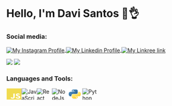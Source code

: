 # Hello, I'm Davi Santos 🙂👌

### Social media:
<p>
  <a href="https://www.instagram.com/borracha.me/" target="blank">
    <img align="center" src="https://img.shields.io/badge/Instagram-E4405F?style=for-the-badge&logo=instagram&logoColor=white" alt="My Instagram Profile" />
  </a>
  <a href="https://www.linkedin.com/in/davi-santos-2353a41ab/" target="blank">
    <img align="center" src="https://img.shields.io/badge/LinkedIn-0077B5?style=for-the-badge&logo=linkedin&logoColor=white" alt="My Linkedin Profile" />
  </a>
  <a href="https://www.twitch.tv/borrachads" target="blank">
    <img align="center" src="https://img.shields.io/badge/Twitch-8e42fe?style=for-the-badge&logo=twitch&logoColor=white" alt="My Linkree link" />
  </a>
</p>

<div>
  <img height="150em" src="https://github-readme-stats.vercel.app/api?username=BorrachaFox&show_icons=true&theme=dark&include_all_commits=true&count_private=true"/>
  <img height="150em" src="https://github-readme-stats.vercel.app/api/top-langs/?username=BorrachaFox&layout=compact&langs_count=7&theme=dark"/>
</div>

### Languages and Tools:
<div style="display: flex; justify-items: center;">
  <img align="center" alt="JavaScript" height="30" width="40" src="https://raw.githubusercontent.com/devicons/devicon/master/icons/javascript/javascript-plain.svg">
  <img align="center" alt="JavaScript" height="30" width="40" src="https://cdn.jsdelivr.net/gh/devicons/devicon/icons/typescript/typescript-original.svg" />
  <img align="center" alt="React" height="30" width="40" src="https://cdn.jsdelivr.net/gh/devicons/devicon/icons/react/react-original.svg" />
  <img align="center" alt="NodeJs" height="30" width="40" src="https://cdn.jsdelivr.net/gh/devicons/devicon/icons/nodejs/nodejs-original.svg" />
  <img align="center" alt="Python" height="30" width="40" src="https://raw.githubusercontent.com/devicons/devicon/master/icons/python/python-original.svg">
  <img align="center" alt="Python" height="30" width="40" src="https://cdn.jsdelivr.net/gh/devicons/devicon/icons/mongodb/mongodb-plain.svg" />
</div>
